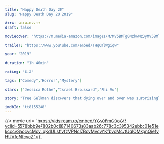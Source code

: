 ```yaml
---
title: "Happy Death Day 2U"
slug: "Happy Death Day 2U 2019"

date: 2019-02-13
draft: false

moviecover: "https://m.media-amazon.com/images/M/MV5BMTg0NzkwMzQyMV5BMl5BanBnXkFtZTgwNDcxMTMyNzM@._V1_UX182_CR0,0,182,268_AL_.jpg"

trailer: "https://www.youtube.com/embed/THq6KlWgiqw"

year: "2019"

duration: "1h 40min"

rating: "6.2"

tags: ["Comedy","Horror","Mystery"]

stars: ["Jessica Rothe","Israel Broussard","Phi Vu"]

story: "Tree Gelbman discovers that dying over and over was surprisingly easier than the dangers that lie ahead."

imdbId: "tt8155288"
---
```


{{< movie url= "https://vidstream.to/embed/YGv0FmG0oG/?vclid=5578bbb9e7802b0c887140673a83aab26c778c3c395342ebbc01e51ekcccvSaocvcMcvLqKdULsffvfzVPNcIZBcvMvcvYKfbvcMcvtUqIOMkpnQiefvHUVfcMfcvcZ">}}

